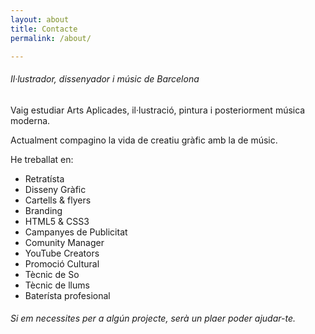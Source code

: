```yaml
---
layout: about
title: Contacte
permalink: /about/

---
```


###### Il·lustrador, dissenyador i músic de Barcelona

Vaig estudiar Arts Aplicades, il·lustració, pintura i posteriorment música moderna.

Actualment compagino la vida de creatiu gràfic amb la de músic.

He treballat en:

* Retratísta
* Disseny Gràfic
* Cartells & flyers
* Branding
* HTML5 & CSS3
* Campanyes de Publicitat
* Comunity Manager
* YouTube Creators
* Promoció Cultural
* Tècnic de So
* Tècnic de llums
* Baterísta profesional

###### Si em necessites per a algún projecte, serà un plaer poder ajudar-te.